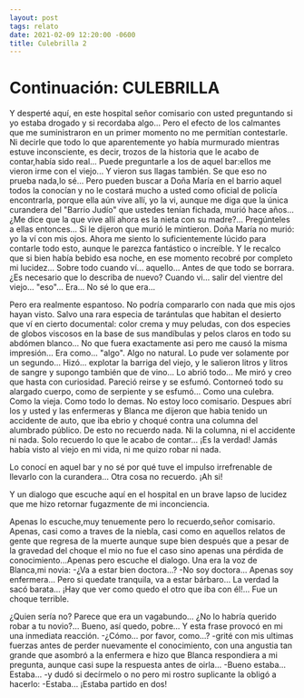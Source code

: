 ```yaml
---
layout: post
tags: relato
date: 2021-02-09 12:20:00 -0600
title: Culebrilla 2
---
```

# Continuación: CULEBRILLA

Y desperté aquí, en este hospital señor comisario con usted preguntando si yo estaba drogado y si recordaba algo... Pero el efecto de los calmantes que me suministraron en un primer momento no me permitían contestarle. Ni decirle que todo lo que aparentemente yo había murmurado mientras estuve inconsciente, es decir, trozos de la historia que le acabo de contar,había sido real... Puede preguntarle a los de aquel bar:ellos me vieron irme con el viejo... Y vieron sus llagas también. Se que eso no prueba nada,lo sé... Pero pueden buscar a Doña María en el barrio aquel todos la conocían y no le costará mucho a usted como oficial de policía encontrarla, porque ella aún vive allí, yo la vi, aunque me diga que la única curandera del "Barrio Judío" que ustedes tenían fichada, murió hace años... ¿Me dice que la que vive allí ahora es la nieta con su madre?... Pregúnteles a ellas entonces... Si le dijeron que murió le mintieron. Doña María no murió: yo la ví con mis ojos. Ahora me siento lo suficientemente lúcido para contarle todo esto, aunque le parezca fantástico o increíble. Y le recalco que si bien había bebido esa noche, en ese momento recobré por completo mi lucidez... Sobre todo cuando ví... aquello... Antes de que todo se borrara.¿Es necesario que lo describa de nuevo? Cuando vi... salir del vientre del viejo... "eso"... Era... No sé lo que era...

Pero era realmente espantoso. No podría compararlo con nada que mis ojos hayan visto. Salvo una rara especia de tarántulas que habitan el desierto que ví en cierto documental: color crema y muy peludas, con dos especies de globos viscosos en la base de sus mandíbulas y pelos claros en todo su abdómen blanco... No que fuera exactamente asi pero me causó la misma impresión... Era como... "algo". Algo no natural. Lo pude ver solamente por un segundo... Hizó... explotar la barriga del viejo, y le salieron litros y litros de sangre y supongo también que de vino... Lo abrió todo... Me miró y creo que hasta con curiosidad. Pareció reirse y se esfumó. Contorneó todo su alargado cuerpo, como de serpiente y se esfumó... Como una culebra. Como la vieja. Como todo lo demas. No estoy loco comisario. Despues abrí los y usted y las enfermeras y Blanca me dijeron que habia tenido un accidente de auto, que iba ebrio y choqué contra una columna del alumbrado público. De esto no recuerdo nada. Ni la columna, ni el accidente ni nada. Solo recuerdo lo que le acabo de contar... ¡Es la verdad! Jamás había visto al viejo en mi vida, ni me quizo robar ni nada.

Lo conocí en aquel bar y no sé por qué tuve el impulso irrefrenable de llevarlo con la curandera... Otra cosa no recuerdo. ¡Ah si!

Y un dialogo que escuche aquí en el hospital en un brave lapso de lucidez que me hizo retornar fugazmente de mi inconciencia.

Apenas lo escuche,muy tenuemente pero lo recuerdo,señor comisario. Apenas, casi como a traves de la niebla, casi como en aquellos relatos de gente que regresa de la muerte aunque supe bien después que a pesar de la gravedad del choque el mio no fue el caso
sino apenas una pérdida de conocimiento...Apenas pero escuche el dialogo. Una era la voz de Blanca,mi novia: -¿Va a estar bien
doctora...? -No soy doctora... Apenas soy enfermera... Pero si quedate tranquila, va a estar bárbaro... La verdad la sacó barata... ¡Hay que ver como quedo el otro que iba con él!... Fue un choque terrible.

¿Quien sería no? Parece que era un vagabundo... ¿No lo habría querido robar a tu novio?... Bueno, así quedo, pobre... Y esta frase provocó en mi una inmediata reacción. -¿Cómo... por favor, como...? -grité con mis ultimas fuerzas antes de perder nuevamente el conocimiento, con una angustia tan grande que asombró a la enfermera e hizo que Blanca respondiera a mi pregunta, aunque casi supe la respuesta antes de oirla...  -Bueno estaba... Estaba... -y dudó si decírmelo o no pero mi rostro suplicante la obligó a hacerlo: -Estaba...  ¡Estaba partido en dos!